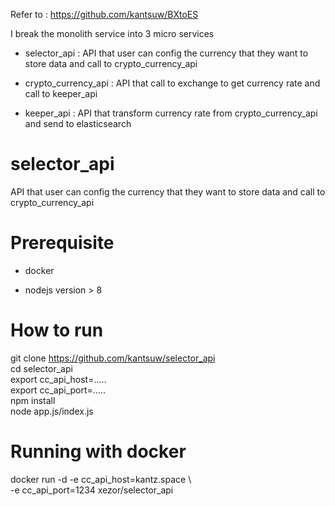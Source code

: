 Refer to : https://github.com/kantsuw/BXtoES

I break the monolith service into 3 micro services
  - selector_api : API that user can config the currency that they want to store data  and call to crypto_currency_api 
  
  - crypto_currency_api : API that call to exchange to get currency rate and call to keeper_api
  
  - keeper_api : API that transform currency rate from crypto_currency_api and send to elasticsearch

# selector_api

  API that user can config the currency that they want to store data  and call to crypto_currency_api 

# Prerequisite

- docker

- nodejs version > 8

# How to run 
  
  git clone https://github.com/kantsuw/selector_api </br>
  cd selector_api </br>
  export cc_api_host=..... </br>
  export cc_api_port=..... </br>
  npm install </br>
  node app.js/index.js

# Running with docker 

docker run -d -e cc_api_host=kantz.space \\
</br>-e cc_api_port=1234 xezor/selector_api
